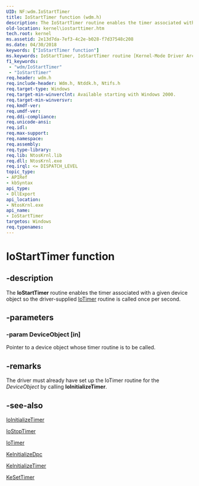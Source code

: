 ```yaml
---
UID: NF:wdm.IoStartTimer
title: IoStartTimer function (wdm.h)
description: The IoStartTimer routine enables the timer associated with a given device object so the driver-supplied IoTimer routine is called once per second.
old-location: kernel\iostarttimer.htm
tech.root: kernel
ms.assetid: 2e13d7da-7ef3-4c2e-b028-f7d37548c208
ms.date: 04/30/2018
keywords: ["IoStartTimer function"]
ms.keywords: IoStartTimer, IoStartTimer routine [Kernel-Mode Driver Architecture], k104_bca7aa97-41e1-48e4-96df-52dd6109cd51.xml, kernel.iostarttimer, wdm/IoStartTimer
f1_keywords:
 - "wdm/IoStartTimer"
 - "IoStartTimer"
req.header: wdm.h
req.include-header: Wdm.h, Ntddk.h, Ntifs.h
req.target-type: Windows
req.target-min-winverclnt: Available starting with Windows 2000.
req.target-min-winversvr: 
req.kmdf-ver: 
req.umdf-ver: 
req.ddi-compliance: 
req.unicode-ansi: 
req.idl: 
req.max-support: 
req.namespace: 
req.assembly: 
req.type-library: 
req.lib: NtosKrnl.lib
req.dll: NtosKrnl.exe
req.irql: <= DISPATCH_LEVEL
topic_type:
- APIRef
- kbSyntax
api_type:
- DllExport
api_location:
- NtosKrnl.exe
api_name:
- IoStartTimer
targetos: Windows
req.typenames: 
---
```


# IoStartTimer function


## -description


The <b>IoStartTimer</b> routine enables the timer associated with a given device object so the driver-supplied <a href="https://docs.microsoft.com/windows-hardware/drivers/ddi/wdm/nc-wdm-io_timer_routine">IoTimer</a> routine is called once per second.


## -parameters




### -param DeviceObject [in]

Pointer to a device object whose timer routine is to be called.


## -remarks



The driver must already have set up the IoTimer routine for the <i>DeviceObject</i> by calling <b>IoInitializeTimer</b>. 




## -see-also




<a href="https://docs.microsoft.com/windows-hardware/drivers/ddi/wdm/nf-wdm-ioinitializetimer">IoInitializeTimer</a>



<a href="https://docs.microsoft.com/windows-hardware/drivers/ddi/ntifs/nf-ntifs-iostoptimer">IoStopTimer</a>



<a href="https://docs.microsoft.com/windows-hardware/drivers/ddi/wdm/nc-wdm-io_timer_routine">IoTimer</a>



<a href="https://docs.microsoft.com/windows-hardware/drivers/ddi/wdm/nf-wdm-keinitializedpc">KeInitializeDpc</a>



<a href="https://docs.microsoft.com/windows-hardware/drivers/ddi/wdm/nf-wdm-keinitializetimer">KeInitializeTimer</a>



<a href="https://docs.microsoft.com/windows-hardware/drivers/ddi/wdm/nf-wdm-kesettimer">KeSetTimer</a>
 

 

